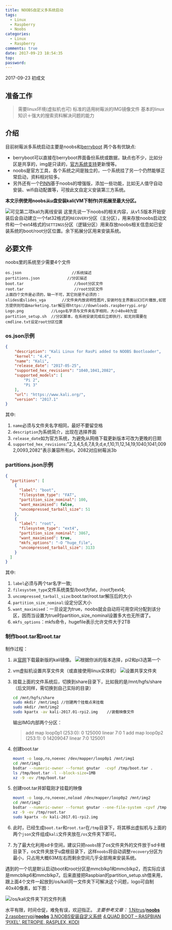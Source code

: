 ```yaml
---
title: NOOBS自定义多系统启动
tags:
  - Linux
  - Raspberry
  - Noobs
categories:
  - Linux
  - Raspberry
comments: true
date: 2017-09-23 18:54:35
top:
password:
---
```

2017-09-23 初成文

## 准备工作

>需要linux环境(虚拟机也可)
标准的适用树莓派的IMG镜像文件
基本的linux知识＋强大的搜索资料解决问题的能力
<!-- more -->

## 介绍

目前树莓派多系统启动主要是noobs和[berryboot](http://www.berryterminal.com/doku.php/berryboot)
两个各有优缺点:
- berryboot可以直接在berryboot界面备份系统或数据，缺点也不少，比如分区是共享的，img是只读的，[官方系统支持](https://sourceforge.net/projects/berryboot/files/os_images/)更新慢等。
- noobs是官方工具，各个系统之间是独立的，一个系统挂了另一个仍然能够正常启动，资料相对较多。
- 另外还有一个[PINN](https://github.com/procount/pinn/blob/master/README_PINN.md)基于noobs的增强版，添加一些功能，比如无人值守自动安装、wifi自动配置等，可按此文自定义安装第三方系统。

**本文示例使用noobs从u盘安装kali(VM下制作)并拓展至最大分区。**

![可见第二项kali为离线安装](/images/kali-noobs.jpg)
这里先说一下noobs的相关内容，从v1.5版本开始安装后会自动建立一个fat32格式的`RECOVERY`分区（主分区），用来存放noobs启动文件和一个ext4格式的`SETTINGS`分区（逻辑分区）用来存放noobs相关信息如已安装系统的boot/root分区位置。余下拓展分区用来安装系统。

## 必要文件
noobs里的系统至少需要4个文件
```
os.json                      //系统描述
partitions.json            //分区描述
boot.tar                      //boot分区文件
root.tar                      //root分区文件
上面四个文件是必须的，缺一不可，其它则是不必须的：
slides或slides_vga		//文件夹内放说明性图片,安装时在主界面以幻灯片播放,如官方提供则可由marketing.tar解压得https://downloads.raspberrypi.org/
Logo.png			//Logo名字须与文件夹名字相同，大小40x40为宜
partition_setup.sh	//分区脚本，在系统安装完成后立即执行，如无则需要在cmdline.txt设定root分区位置
```

### os.json示例

```json
{
    "description": "Kali Linux for RasPi added to NOOBS Bootloader",
    "kernel": "4.4",
    "name": "Kali",
    "release_date": "2017-05-25",
	"supported_hex_revisions": "1040,1041,2082",
    "supported_models": [
        "Pi 2",
        "Pi 3"
    ],
    "url": "https://www.kali.org/",
    "version": "2017.1"
}
```
其中:
1. `name`必须与文件夹名字相同，最好不要留空格
2. `description`为系统简介，出现在选择界面
3. `release_date`如为官方系统，为避免从网络下载更新版本可改为更晚的日期
4. `supported_hex_revisions`:"2,3,4,5,6,7,8,9,d,e,f,10,11,12,14,19,1040,1041,0092,0093,2082"表示兼容所有pi，2082对应树莓派3b

### partitions.json示例

```json
{
  "partitions": [
    {
      "label": "boot",
      "filesystem_type": "FAT",
      "partition_size_nominal": 100,
      "want_maximised": false,
      "uncompressed_tarball_size": 51
    },
    {
      "label": "root",
      "filesystem_type": "ext4",
      "partition_size_nominal": 3867,
      "want_maximised": true,
      "mkfs_options": "-O ^huge_file",
      "uncompressed_tarball_size": 3133
    }
  ]
}
```
其中:
1. `label`必须与两个tar名字一致;
2. `filesystem_type`文件系统类型/boot为fat，/root为ext4;
3. `uncompressed_tarball_size`:boot.tar/root.tar解压后的大小
4. `partition_size_nominal`:设定分区大小
5. `want_maximised`：一旦设定为true，noobs就会自动将可用空间分配到该分区，因而当设置为true时partition_size_nominal设置多大也无所谓了。
6. `mkfs_options`：mkfs命令，hugefile表示允许文件大于2TB

### 制作boot.tar和root.tar 
制作过程：
1. 从[官网](https://www.offensive-security.com/kali-linux-arm-images/)下载最新版的kali镜像。
   ![根据你派的版本选择，pi2和pi3选第一个](/images/kali-download.png)
1. vm虚拟机设置共享文件夹（或直接使用linux实体机）
   ![设置共享文件夹](/images/kali-vm.png)
1. 挂载上面的文件系统后，切换到share目录下，比如我的是/mnt/hgfs/share（后文同样，需切换到自己实际的目录）

   ```bash
   cd /mnt/hgfs/share
   sudo mkdir /mnt/img1	//创建两个挂载点来挂载
   sudo mkdir /mnt/img2
   sudo kpartx -av kali-2017.01-rpi2.img    //装载映像文件
   ```

   输出IMG内部两个分区：

   >add map loop0p1 (253:0): 0 125000 linear 7:0 1
   add map loop0p2 (253:1): 0 14209047 linear 7:0 125001

1. 创建boot.tar
   ```bash
   mount -o loop,ro,noexec /dev/mapper/loop0p1 /mnt/img1
   cd /mnt/img1
   bsdtar --numeric-owner --format gnutar  -cvpf /tmp/boot.tar .
   ls /tmp/boot.tar -l --block-size=1MB
   xz -9 -ev /tmp/boot.tar
   ```

1. 创建root.tar并卸载刚才挂载的映像

   ```bash
   mount -o loop,ro,noexec,noload /dev/mapper/loop0p2 /mnt/img2
   cd /mnt/img2
   bsdtar --numeric-owner --format gnutar --one-file-system -cpvf /tmp/root.tar .
   xz -9 -ev /tmp/root.tar
   sudo kpartx -dv kali-2017.01-rpi2.img
   ```

1. 此时，已经生成`boot.tar`和`root.tar`在`/tmp`目录下，将其移出虚拟机与上面的两个`json`文件组成`kali`文件夹放在`/os`文件夹下即可。

1. 为了最大化利用sd卡空间，建议只把`noobs`除了os文件夹外的文件放于sd卡根目录下，os文件夹放于u盘根目录下，这样`noobs`将自动调整`recovery`分区为最小，只占用大概63M左右而剩余空间几乎全部用来安装系统。

遇到的一个坑是默认启动boot和root分区是mmcblkp1和mmcblkp2，而实际应该是mmcblkp6和mmcblkp7。后来直接把Raspbian的partition_setup.sh借来用，跟上面4个文件一起放到/os/kali同一文件夹下可解决这个问题，logo可自制40x40像素，如下图：

![/os/kali文件夹下的文件列表](/images/kali-folder.png)

水平有限，时间仓促，难免有误，欢迎指正。
*主要参考文章：*
[1.Nitrus](https://github.com/Nitrus)/**[noobs](https://github.com/Nitrus/noobs)**
[2.raspberrypi](https://github.com/raspberrypi)/**[noobs](https://github.com/raspberrypi/noobs)**
[3.NOOBS安装自定义系统](http://blog.csdn.net/yunnysunny/article/details/44726905)
[4.QUAD BOOT – RASPBIAN ‘PIXEL’, RETROPIE, RASPLEX, KODI](http://www.multibootpi.com/builds/quad-boot-raspbian-pixel-retropie-rasplex-kodi/)
